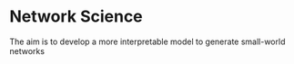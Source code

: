 # Network Science

The aim is to develop a more interpretable model to generate small-world networks
